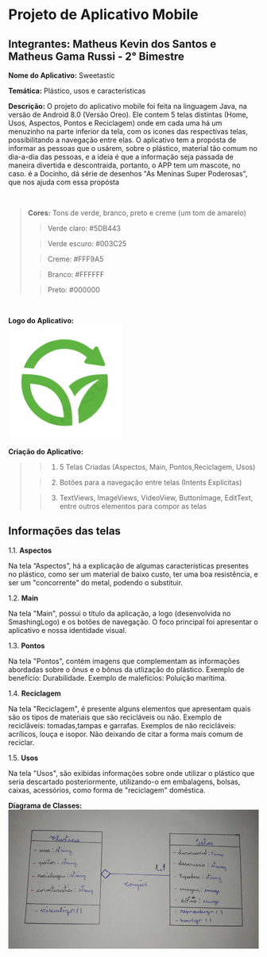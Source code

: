 # Projeto de Aplicativo Mobile
## Integrantes: Matheus Kevin dos Santos e Matheus Gama Russi - 2° Bimestre

**Nome do Aplicativo:** Sweetastic

**Temática:** Plástico, usos e características

**Descrição:** O projeto do aplicativo mobile foi feita na linguagem Java, na versão de Android 8.0 (Versão Oreo). Ele contem 5 telas distintas 
(Home, Usos, Aspectos, Pontos e Reciclagem) onde em cada uma há um menuzinho na parte inferior da tela, com os icones das respectívas telas, 
possibilitando a navegação entre elas. O aplicativo tem a propósta de informar as pessoas que o usárem, sobre o plástico, material tão comum
no dia-a-dia das pessoas, e a ideia é que a informação seja passada de maneira divertida e descontraida, portanto, o APP tem um mascote, 
no caso. é a Docinho, dá série de desenhos "As Meninas Super Poderosas", que nos ajuda com essa propósta

<br>

> **Cores:** Tons de verde, branco, preto e creme (um tom de amarelo)
>> Verde claro: #5DB443
> 
>> Verde escuro: #003C25
> 
>> Creme: #FFF9A5
> 
>> Branco: #FFFFFF
>
>> Preto: #000000

<br>

**Logo do Aplicativo:**
<br>
  <img src="https://github.com/MKevin2/Sweetastic/blob/master/app/src/main/res/drawable/logo.png" width="230" height="230">

**Criação do Aplicativo:**

>> 1. 5 Telas Criadas (Aspectos, Main, Pontos,Reciclagem, Usos)
>
>> 2. Botões para a navegação entre telas (Intents Explícitas)
>
>> 3. TextViews, ImageViews, VideoView, ButtonImage, EditText, entre outros elementos para compor as telas

## Informações das telas
1.1. **Aspectos** 
<p>
  Na tela “Aspectos”, há a explicação de algumas características presentes no plástico, como ser um material de baixo custo, ter uma boa resistência, e ser um "concorrente" do metal, podendo o substituir. 
</p>

1.2. **Main** 
<p>
  Na tela "Main", possui o título da aplicação, a logo (desenvolvida no SmashingLogo) e os botões de navegação. O foco principal foi apresentar o aplicativo e nossa identidade visual. 
</p>

1.3. **Pontos** 
<p>
  Na tela "Pontos", contém imagens que complementam as informações abordadas sobre o ônus e o bônus da utlização do plástico. Exemplo de benefício: Durabilidade. Exemplo de malefícios: Poluição marítima.
</p>

1.4. **Reciclagem** 
<p>
  Na tela "Reciclagem", é presente alguns elementos que apresentam quais são os tipos de materiais que são recicláveis ou não. Exemplo de reciclãveis: tomadas,tampas e garrafas. Exemplos de não recicláveis: acrílicos, louça e isopor. Não deixando de citar a forma mais comum de reciclar.  
</p>

1.5. **Usos** 
<p>
  Na tela "Usos", são exibidas informações sobre onde utilizar o plástico que seria descartado posteriormente, utilizando-o em embalagens, bolsas, caixas, acessórios, como forma de "reciclagem" doméstica.     
</p>

**Diagrama de Classes:**
<br>
  <img src="https://github.com/MKevin2/Sweetastic/blob/master/IMG-20230808-WA0011.jpg" widht="260" height="280">
